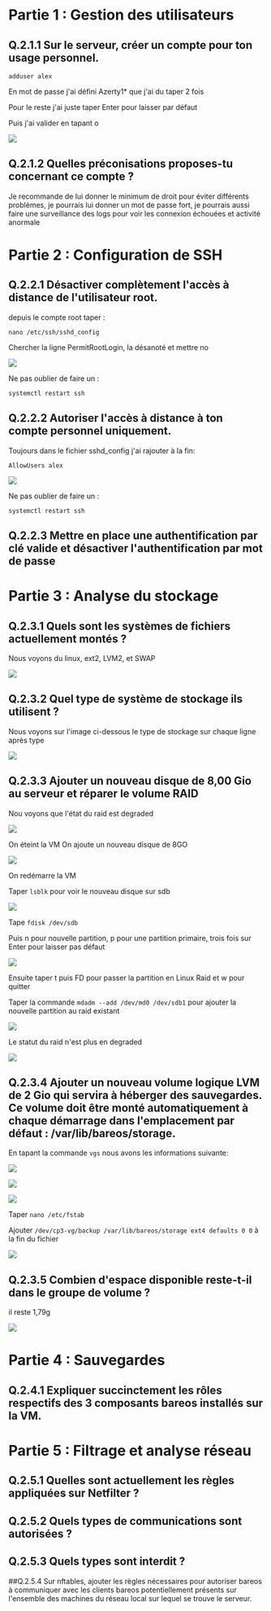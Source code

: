 # Partie 1 : Gestion des utilisateurs

## Q.2.1.1 Sur le serveur, créer un compte pour ton usage personnel.

`adduser alex`

En mot de passe j'ai défini Azerty1* que j'ai du taper 2 fois

Pour le reste j'ai juste taper Enter pour laisser par défaut

Puis j'ai valider en tapant o

![](https://github.com/Alex-le-basque/Checkpoint_3/blob/main/Ressources/Capture%20d'%C3%A9cran%202024-06-21%20110118.png?raw=true)

## Q.2.1.2 Quelles préconisations proposes-tu concernant ce compte ?

Je recommande de lui donner le minimum de droit pour éviter différents problèmes, je pourrais lui donner un mot de passe fort, je pourrais aussi faire une surveillance des logs pour voir les connexion échouées et activité anormale

# Partie 2 : Configuration de SSH

## Q.2.2.1 Désactiver complètement l'accès à distance de l'utilisateur root.

depuis le compte root taper :

`nano /etc/ssh/sshd_config`

Chercher la ligne PermitRootLogin, la désanoté et mettre no

![](https://github.com/Alex-le-basque/Checkpoint_3/blob/main/Ressources/Capture%20d'%C3%A9cran%202024-06-21%20111032.png?raw=true)

Ne pas oublier de faire un :

`systemctl restart ssh`

## Q.2.2.2 Autoriser l'accès à distance à ton compte personnel uniquement.

Toujours dans le fichier sshd_config j'ai rajouter à la fin:

`AllowUsers alex`

![](https://github.com/Alex-le-basque/Checkpoint_3/blob/main/Ressources/Capture%20d'%C3%A9cran%202024-06-21%20111451.png?raw=true)

Ne pas oublier de faire un :

`systemctl restart ssh`

## Q.2.2.3 Mettre en place une authentification par clé valide et désactiver l'authentification par mot de passe

# Partie 3 : Analyse du stockage

## Q.2.3.1 Quels sont les systèmes de fichiers actuellement montés ?

Nous voyons du linux, ext2, LVM2, et SWAP

![](https://github.com/Alex-le-basque/Checkpoint_3/blob/main/Ressources/Capture%20d'%C3%A9cran%202024-06-21%20112535.png?raw=true)

## Q.2.3.2 Quel type de système de stockage ils utilisent ?

Nous voyons sur l'image ci-dessous le type de stockage sur chaque ligne après type

![](https://github.com/Alex-le-basque/Checkpoint_3/blob/main/Ressources/Capture%20d'%C3%A9cran%202024-06-21%20111959.png?raw=true)

## Q.2.3.3 Ajouter un nouveau disque de 8,00 Gio au serveur et réparer le volume RAID

Nou voyons que l'état du raid est degraded

![](https://github.com/Alex-le-basque/Checkpoint_3/blob/main/Ressources/Capture%20d'%C3%A9cran%202024-06-21%20112920.png?raw=true)

On éteint la VM
On ajoute un nouveau disque de 8GO

![](https://github.com/Alex-le-basque/Checkpoint_3/blob/main/Ressources/Capture%20d'%C3%A9cran%202024-06-21%20113104.png?raw=true)

On redémarre la VM

Taper `lsblk` pour voir le nouveau disque sur sdb

![](https://github.com/Alex-le-basque/Checkpoint_3/blob/main/Ressources/Capture%20d'%C3%A9cran%202024-06-21%20113605.png?raw=true)

Tape `fdisk /dev/sdb`

Puis n pour nouvelle partition, p pour une partition primaire, trois fois sur Enter pour laisser pas défaut

![](https://github.com/Alex-le-basque/Checkpoint_3/blob/main/Ressources/Capture%20d'%C3%A9cran%202024-06-21%20113909.png?raw=true)

Ensuite taper t puis FD pour passer la partition en Linux Raid et w pour quitter

Taper la commande `mdadm --add /dev/md0 /dev/sdb1` pour ajouter la nouvelle partition au raid existant

![](https://github.com/Alex-le-basque/Checkpoint_3/blob/main/Ressources/Capture%20d'%C3%A9cran%202024-06-21%20114454.png?raw=true)

Le statut du raid n'est plus en degraded

![](https://github.com/Alex-le-basque/Checkpoint_3/blob/main/Ressources/Capture%20d'%C3%A9cran%202024-06-21%20114906.png?raw=true)

## Q.2.3.4 Ajouter un nouveau volume logique LVM de 2 Gio qui servira à héberger des sauvegardes. Ce volume doit être monté automatiquement à chaque démarrage dans l'emplacement par défaut : /var/lib/bareos/storage.

En tapant la commande `vgs` nous avons les informations suivante:

![](https://github.com/Alex-le-basque/Checkpoint_3/blob/main/Ressources/Capture%20d'%C3%A9cran%202024-06-21%20115458.png?raw=true)

![](https://github.com/Alex-le-basque/Checkpoint_3/blob/main/Ressources/Capture%20d'%C3%A9cran%202024-06-21%20115710.png?raw=true)

![](https://github.com/Alex-le-basque/Checkpoint_3/blob/main/Ressources/Capture%20d'%C3%A9cran%202024-06-21%20120042.png?raw=true)

Taper `nano /etc/fstab`

Ajouter `/dev/cp3-vg/backup /var/lib/bareos/storage ext4 defaults 0 0` à la fin du fichier

![](https://github.com/Alex-le-basque/Checkpoint_3/blob/main/Ressources/Capture%20d'%C3%A9cran%202024-06-21%20120355.png?raw=true)

## Q.2.3.5 Combien d'espace disponible reste-t-il dans le groupe de volume ?

il reste 1,79g

![](https://github.com/Alex-le-basque/Checkpoint_3/blob/main/Ressources/Capture%20d'%C3%A9cran%202024-06-21%20120521.png?raw=true)

# Partie 4 : Sauvegardes

## Q.2.4.1 Expliquer succinctement les rôles respectifs des 3 composants bareos installés sur la VM.

# Partie 5 : Filtrage et analyse réseau

## Q.2.5.1 Quelles sont actuellement les règles appliquées sur Netfilter ?

## Q.2.5.2 Quels types de communications sont autorisées ?

## Q.2.5.3 Quels types sont interdit ?

##Q.2.5.4 Sur nftables, ajouter les règles nécessaires pour autoriser bareos à communiquer avec les clients bareos potentiellement présents sur l'ensemble des machines du réseau local sur lequel se trouve le serveur.
